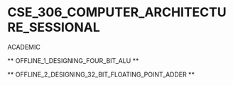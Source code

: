 # CSE_306_COMPUTER_ARCHITECTURE_SESSIONAL
ACADEMIC

** OFFLINE_1_DESIGNING_FOUR_BIT_ALU **

** OFFLINE_2_DESIGNING_32_BIT_FLOATING_POINT_ADDER **

